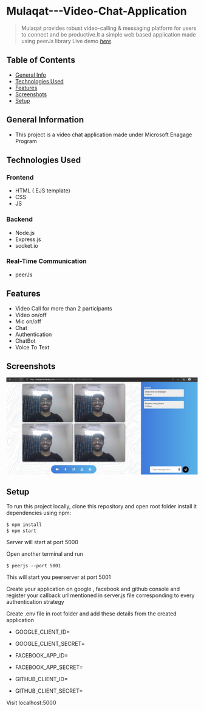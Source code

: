 # Mulaqat---Video-Chat-Application
> Mulaqat provides robust video-calling & messaging platform for users to connect and be productive.It a simple web based application made using peerJs library
> Live demo [_here_](https://mulaqat.herokuapp.com). 

## Table of Contents
* [General Info](#general-information)
* [Technologies Used](#technologies-used)
* [Features](#features)
* [Screenshots](#screenshots)
* [Setup](#setup)

## General Information
- This project is a video chat application made under Microsoft Enagage Program

## Technologies Used
### Frontend
- HTML ( EJS template)
- CSS
- JS

### Backend
- Node.js
- Express.js
- socket.io

### Real-Time Communication
- peerJs

## Features
- Video Call for more than 2 participants
- Video on/off
- Mic on/off
- Chat
- Authentication
- ChatBot
- Voice To Text


## Screenshots
![Example screenshot](./img/screenshot.jpeg)


## Setup
To run this project locally, clone this repository and open root folder
install it dependencies using npm:
```
$ npm install
$ npm start
```
Server will start at port 5000

Open another terminal and run 
```
$ peerjs --port 5001
```
This will start you peerserver at port 5001

Create your application on google , facebook and github console
and register your callback url mentioned in server.js file corresponding to every authentication strategy

Create .env file in root folder and add these details from the created application
- GOOGLE_CLIENT_ID=
- GOOGLE_CLIENT_SECRET=

- FACEBOOK_APP_ID=
- FACEBOOK_APP_SECRET=

- GITHUB_CLIENT_ID=
- GITHUB_CLIENT_SECRET=

Visit localhost:5000



